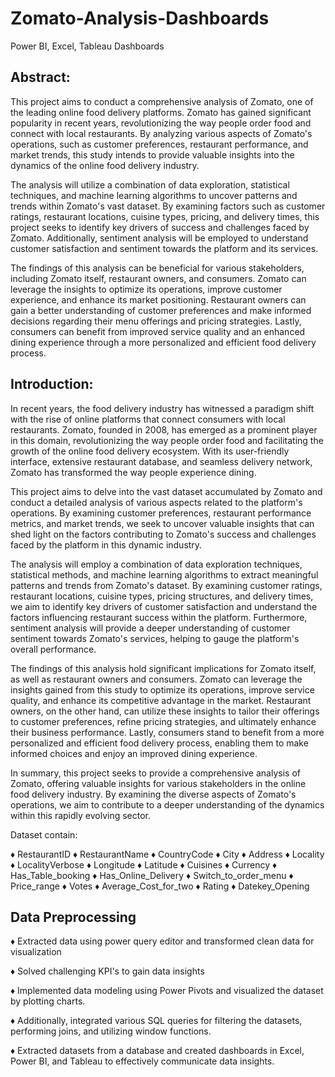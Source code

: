 # Zomato-Analysis-Dashboards
Power BI, Excel, Tableau Dashboards


## Abstract:

This project aims to conduct a comprehensive analysis of Zomato, one of the leading online food delivery platforms. Zomato has gained significant popularity in recent years, revolutionizing the way people order food and connect with local restaurants. By analyzing various aspects of Zomato's operations, such as customer preferences, restaurant performance, and market trends, this study intends to provide valuable insights into the dynamics of the online food delivery industry.

The analysis will utilize a combination of data exploration, statistical techniques, and machine learning algorithms to uncover patterns and trends within Zomato's vast dataset. By examining factors such as customer ratings, restaurant locations, cuisine types, pricing, and delivery times, this project seeks to identify key drivers of success and challenges faced by Zomato. Additionally, sentiment analysis will be employed to understand customer satisfaction and sentiment towards the platform and its services.

The findings of this analysis can be beneficial for various stakeholders, including Zomato itself, restaurant owners, and consumers. Zomato can leverage the insights to optimize its operations, improve customer experience, and enhance its market positioning. Restaurant owners can gain a better understanding of customer preferences and make informed decisions regarding their menu offerings and pricing strategies. Lastly, consumers can benefit from improved service quality and an enhanced dining experience through a more personalized and efficient food delivery process.

## Introduction:

In recent years, the food delivery industry has witnessed a paradigm shift with the rise of online platforms that connect consumers with local restaurants. Zomato, founded in 2008, has emerged as a prominent player in this domain, revolutionizing the way people order food and facilitating the growth of the online food delivery ecosystem. With its user-friendly interface, extensive restaurant database, and seamless delivery network, Zomato has transformed the way people experience dining.

This project aims to delve into the vast dataset accumulated by Zomato and conduct a detailed analysis of various aspects related to the platform's operations. By examining customer preferences, restaurant performance metrics, and market trends, we seek to uncover valuable insights that can shed light on the factors contributing to Zomato's success and challenges faced by the platform in this dynamic industry.

The analysis will employ a combination of data exploration techniques, statistical methods, and machine learning algorithms to extract meaningful patterns and trends from Zomato's dataset. By examining customer ratings, restaurant locations, cuisine types, pricing structures, and delivery times, we aim to identify key drivers of customer satisfaction and understand the factors influencing restaurant success within the platform. Furthermore, sentiment analysis will provide a deeper understanding of customer sentiment towards Zomato's services, helping to gauge the platform's overall performance.

The findings of this analysis hold significant implications for Zomato itself, as well as restaurant owners and consumers. Zomato can leverage the insights gained from this study to optimize its operations, improve service quality, and enhance its competitive advantage in the market. Restaurant owners, on the other hand, can utilize these insights to tailor their offerings to customer preferences, refine pricing strategies, and ultimately enhance their business performance. Lastly, consumers stand to benefit from a more personalized and efficient food delivery process, enabling them to make informed choices and enjoy an improved dining experience.

In summary, this project seeks to provide a comprehensive analysis of Zomato, offering valuable insights for various stakeholders in the online food delivery industry. By examining the diverse aspects of Zomato's operations, we aim to contribute to a deeper understanding of the dynamics within this rapidly evolving sector.

Dataset contain:

♦ RestaurantID 
♦ RestaurantName
♦ CountryCode
♦ City
♦ Address
♦ Locality
♦ LocalityVerbose
♦ Longitude
♦ Latitude
♦ Cuisines
♦ Currency
♦ Has_Table_booking
♦ Has_Online_Delivery
♦ Switch_to_order_menu
♦ Price_range
♦ Votes
♦ Average_Cost_for_two
♦ Rating
♦ Datekey_Opening

## Data Preprocessing

♦ Extracted data using power query editor and transformed clean data for visualization 

♦ Solved challenging KPI's to gain data insights

♦ Implemented data modeling using Power Pivots and visualized the dataset by plotting charts. 

♦ Additionally, integrated various SQL queries for filtering the datasets, performing joins, and utilizing window functions. 

♦ Extracted datasets from a database and created dashboards in Excel, Power BI, and Tableau to effectively communicate data insights.
